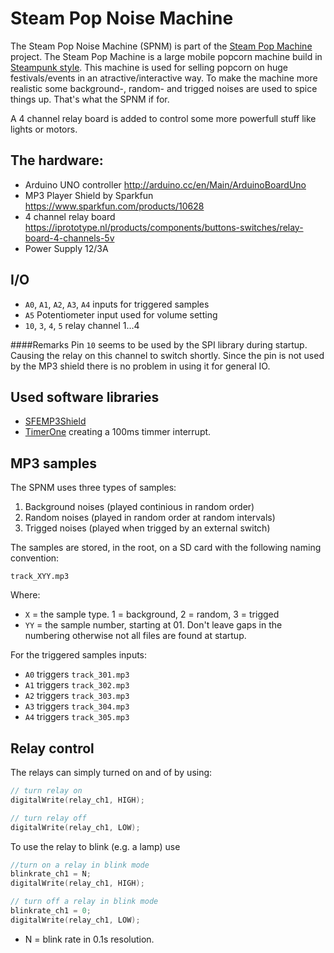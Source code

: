 Steam Pop Noise Machine
====

The Steam Pop Noise Machine (SPNM) is part of the [Steam Pop Machine](http://www.steampopmachine.com/) project. The Steam Pop Machine is a large mobile popcorn  machine build in [Steampunk style](http://nl.wikipedia.org/wiki/Steampunk). This machine is used for selling popcorn on huge festivals/events in an atractive/interactive way. To make the machine more realistic some background-, random- and trigged noises are used to spice things up. That's what the SPNM if for.

A 4 channel relay board is added to control some more powerfull stuff like lights or motors. 

The hardware:
----
 - Arduino UNO controller http://arduino.cc/en/Main/ArduinoBoardUno
 - MP3 Player Shield by Sparkfun https://www.sparkfun.com/products/10628
 - 4 channel relay board https://iprototype.nl/products/components/buttons-switches/relay-board-4-channels-5v
 - Power Supply 12/3A

I/O
----
 - `A0`, `A1`, `A2`, `A3`, `A4` inputs for triggered samples
 - `A5` Potentiometer input used for volume setting
 - `10`, `3`, `4`, `5` relay channel 1...4

####Remarks
Pin `10` seems to be used by the SPI library during startup. Causing the relay on this channel to switch shortly. Since the pin is not used by the MP3 shield there is no problem in using it for general IO.

Used software libraries
----
 - [SFEMP3Shield](https://github.com/madsci1016/Sparkfun-MP3-Player-Shield-Arduino-Library) 
 - [TimerOne](https://code.google.com/p/arduino-timerone/downloads/list) creating a 100ms timmer interrupt.

MP3 samples
----
The SPNM uses three types of samples:
 1. Background noises (played continious in random order)
 2. Random noises (played in random order at random intervals)
 3. Trigged noises (played when trigged by an external switch)

The samples are stored, in the root, on a SD card with the following naming convention:
```
track_XYY.mp3
```
Where:
 - `X` = the sample type. 1 = background, 2 = random, 3 = trigged
 - `YY` = the sample number, starting at 01. Don't leave gaps in the numbering otherwise not all files are found at startup.

For the triggered samples inputs:
 - `A0` triggers `track_301.mp3`
 - `A1` triggers `track_302.mp3`
 - `A2` triggers `track_303.mp3`
 - `A3` triggers `track_304.mp3`
 - `A4` triggers `track_305.mp3`

Relay control
----
The relays can simply turned on and of by using:
```c++
// turn relay on
digitalWrite(relay_ch1, HIGH);

// turn relay off
digitalWrite(relay_ch1, LOW);
```
To use the relay to blink (e.g. a lamp) use
```c++
//turn on a relay in blink mode
blinkrate_ch1 = N;
digitalWrite(relay_ch1, HIGH);

// turn off a relay in blink mode
blinkrate_ch1 = 0;
digitalWrite(relay_ch1, LOW);
```
 - N = blink rate in 0.1s resolution.

